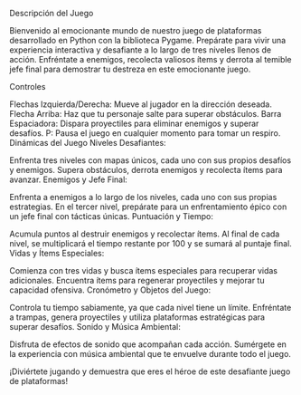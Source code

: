 Descripción del Juego

Bienvenido al emocionante mundo de nuestro juego de plataformas desarrollado en Python con la biblioteca Pygame. Prepárate para vivir una experiencia interactiva y desafiante a lo largo de tres niveles llenos de acción. Enfréntate a enemigos, recolecta valiosos ítems y derrota al temible jefe final para demostrar tu destreza en este emocionante juego.


Controles

Flechas Izquierda/Derecha: Mueve al jugador en la dirección deseada.
Flecha Arriba: Haz que tu personaje salte para superar obstáculos.
Barra Espaciadora: Dispara proyectiles para eliminar enemigos y superar desafíos.
P: Pausa el juego en cualquier momento para tomar un respiro.
Dinámicas del Juego
Niveles Desafiantes:

Enfrenta tres niveles con mapas únicos, cada uno con sus propios desafíos y enemigos.
Supera obstáculos, derrota enemigos y recolecta ítems para avanzar.
Enemigos y Jefe Final:

Enfrenta a enemigos a lo largo de los niveles, cada uno con sus propias estrategias.
En el tercer nivel, prepárate para un enfrentamiento épico con un jefe final con tácticas únicas.
Puntuación y Tiempo:

Acumula puntos al destruir enemigos y recolectar ítems.
Al final de cada nivel, se multiplicará el tiempo restante por 100 y se sumará al puntaje final.
Vidas y Ítems Especiales:

Comienza con tres vidas y busca ítems especiales para recuperar vidas adicionales.
Encuentra ítems para regenerar proyectiles y mejorar tu capacidad ofensiva.
Cronómetro y Objetos del Juego:

Controla tu tiempo sabiamente, ya que cada nivel tiene un límite.
Enfréntate a trampas, genera proyectiles y utiliza plataformas estratégicas para superar desafíos.
Sonido y Música Ambiental:

Disfruta de efectos de sonido que acompañan cada acción.
Sumérgete en la experiencia con música ambiental que te envuelve durante todo el juego.


¡Diviértete jugando y demuestra que eres el héroe de este desafiante juego de plataformas! 
